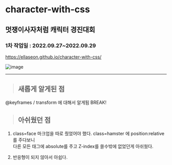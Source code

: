 # character-with-css  
## 멋쟁이사자처럼 캐릭터 경진대회  
### 1차 작업일 : 2022.09.27~2022.09.29  
https://ellaseon.github.io/character-with-css/    
  
![image](https://user-images.githubusercontent.com/107895498/193051921-5ce063b3-92f0-4d24-b8eb-1beea4926c70.png)  

***
  
>  ## 새롭게 알게된 점
@keyframes / transform 에 대해서 알게됨
BREAK!

> ## 아쉬웠던 점
1) class=face 마크업을 따로 줬었어야 했다. 
class=hamster 에 position:relative를 주다보니  
다른 모든 태그에 absolute를 주고 Z-index를 쓸수밖에 없었던게 아쉬웠다. 
  
2) 반응형이 되지 않아서 아쉽다. 

